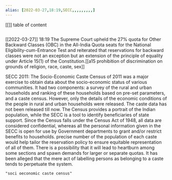 ```yaml
---
alias: [2022-03-27,18:19,SECC,,,,,,,,,]
---
```

[[]]
table of content
```toc
```

[[2022-03-27]] 18:19
The Supreme Court upheld the 27% quota for Other Backward Classes (OBC) in the All-India Quota seats for the National Eligibility-cum-Entrance Test and reiterated that reservations for backward classes were not an exception but an extension of the principle of equality under Article 15(1) of the Constitution.[[a15 prohibition of discrimination on grounds of religion, race, caste, sex]]

SECC 2011:
The Socio-Economic Caste Census of 2011 was a major exercise to obtain data about the socio-economic status of various communities.
It had two components: a survey of the rural and urban households and ranking of these households based on pre-set parameters, and a caste census.
However, only the details of the economic conditions of the people in rural and urban households were released. The caste data has not been released till now.
The Census provides a portrait of the Indian population, while the SECC is a tool to identify beneficiaries of state support.
Since the Census falls under the Census Act of 1948, all data are considered confidential, whereas all the personal information given in the SECC is open for use by Government departments to grant and/or restrict benefits to households.
precise number of the population of each caste would help tailor the reservation policy to ensure equitable representation of all of them.
There is a possibility that it will lead to heartburn among some sections and spawn demands for larger or separate quotas.
It has been alleged that the mere act of labelling persons as belonging to a caste tends to perpetuate the system.
```query
"soci oeconomic caste census"
```